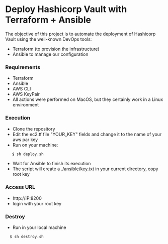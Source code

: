 # Deploy Hashicorp Vault with Terraform + Ansible
The objective of this project is to automate the deployment of Hashicorp Vault using the well-known DevOps tools: 
 * Terraform (to provision the infrastructure) 
 * Ansible to manage our configuration

### Requirements

 * Terraform
 * Ansible
 * AWS CLI
 * AWS KeyPair
 * All actions were performed on MacOS, but they certainly work in a Linux environment

### Execution
 * Clone the repository
 * Edit the ec2.tf file "YOUR_KEY" fields and change it to the name of your aws par key
 * Run on your machine:
```sh
   $ sh deploy.sh
```
 * Wait for Ansible to finish its execution
 * The script will create a ./ansible/key.txt in your current directory, copy root key

### Access URL
 * http://IP:8200
 * login with your root key
### Destroy
 * Run in your local machine
 ```sh
   $ sh destroy.sh
```

